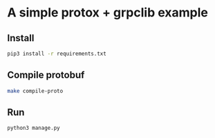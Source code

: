 # A simple protox + grpclib example

## Install
```bash
pip3 install -r requirements.txt
```

## Compile protobuf
```bash
make compile-proto
``` 

## Run
```bash
python3 manage.py
```
